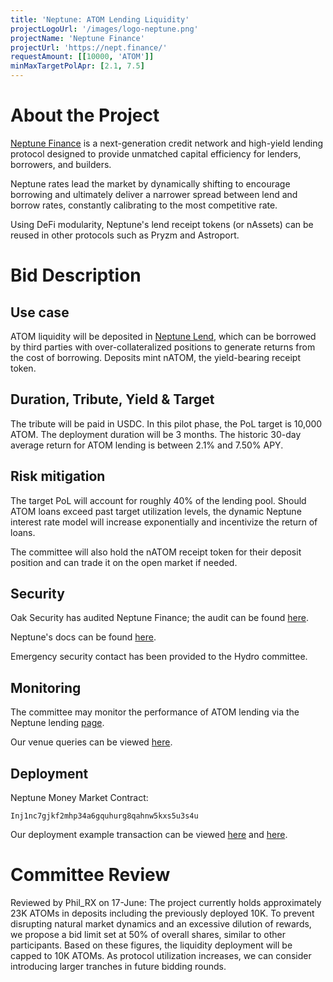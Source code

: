 ```yaml
---
title: 'Neptune: ATOM Lending Liquidity'
projectLogoUrl: '/images/logo-neptune.png'
projectName: 'Neptune Finance'
projectUrl: 'https://nept.finance/'
requestAmount: [[10000, 'ATOM']]
minMaxTargetPolApr: [2.1, 7.5]
---
```


# About the Project

[Neptune Finance](https://nept.finance/) is a next-generation credit network and high-yield lending protocol designed to provide unmatched capital efficiency for lenders, borrowers, and builders.

Neptune rates lead the market by dynamically shifting to encourage borrowing and ultimately deliver a narrower spread between lend and borrow rates, constantly calibrating to the most competitive rate.

Using DeFi modularity, Neptune's lend receipt tokens (or nAssets) can be reused in other protocols such as Pryzm and Astroport.

# Bid Description

## Use case

ATOM liquidity will be deposited in [Neptune Lend](https://app.nept.finance/lend/), which can be borrowed by third parties with over-collateralized positions to generate returns from the cost of borrowing. Deposits mint nATOM, the yield-bearing receipt token.

## Duration, Tribute, Yield & Target

The tribute will be paid in USDC. In this pilot phase, the PoL target is 10,000 ATOM. The deployment duration will be 3 months. The historic 30-day average return for ATOM lending is between 2.1% and 7.50% APY.

## Risk mitigation

The target PoL will account for roughly 40% of the lending pool. Should ATOM loans exceed past target utilization levels, the dynamic Neptune interest rate model will increase exponentially and incentivize the return of loans.

The committee will also hold the nATOM receipt token for their deposit position and can trade it on the open market if needed.

## Security

Oak Security has audited Neptune Finance; the audit can be found [here](https://github.com/oak-security/audit-reports/tree/master/Neptune).

Neptune's docs can be found [here](https://docs.nept.finance/).

Emergency security contact has been provided to the Hydro committee.

## Monitoring

The committee may monitor the performance of ATOM lending via the Neptune lending [page](https://app.nept.finance/asset-details/?denom=ibc%2FC4CFF46FD6DE35CA4CF4CE031E643C8FDC9BA4B99AE598E9B0ED98FE3A2319F9).

Our venue queries can be viewed [here](https://hackmd.io/@jwEKz2IPTTqH3U9DC2aZ3A/BkShOvGc1x).

## Deployment

Neptune Money Market Contract:

`Inj1nc7gjkf2mhp34a6gquhurg8qahnw5kxs5u3s4u`

Our deployment example transaction can be viewed [here](https://explorer.injective.network/transaction/50720C355D377BB175F4CDE7004CBF90453854D0DCDF37C5FEC240A112C84221/) and [here](https://explorer.injective.network/transaction/B0AFFB880DCAA2FAD22A0536D110F1D47D9C27DD26A8D4CEC74DB85615185D82/).

# Committee Review

Reviewed by Phil_RX on 17-June: The project currently holds approximately 23K ATOMs in deposits including the previously deployed 10K. To prevent disrupting natural market dynamics and an excessive dilution of rewards, we propose a bid limit set at 50% of overall shares, similar to other participants. Based on these figures, the liquidity deployment will be capped to 10K ATOMs. As protocol utilization increases, we can consider introducing larger tranches in future bidding rounds.
